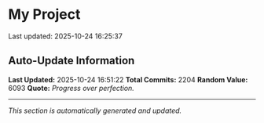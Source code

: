 # My Project


Last updated: 2025-10-24 16:25:37



































































































































































































































































































































































































































































































































































































































































































































































































































































































































































































































































































































































































































































































































































































































































































































































































































































































































































































































































































































































































































































































































































































































































































































































































































































































































































































































































































## Auto-Update Information

**Last Updated:** 2025-10-24 16:51:22
**Total Commits:** 2204
**Random Value:** 6093
**Quote:** _Progress over perfection._

---
_This section is automatically generated and updated._